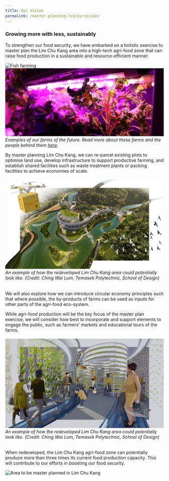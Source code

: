```yaml
---
title: Our Vision
permalink: /master-planning-lck/ourvision/
---
```

### Growing more with less, sustainably

To strengthen our food security, we have embarked on a holistic exercise to master plan the Lim Chu Kang area into a high-tech agri-food zone that can raise food production in a sustainable and resource-efficient manner.

![Fish farming]()
![Vegetable farm](/images/veg%20farm%2002.jpg)
*Examples of our farms of the future. Read more about these farms and the  people behind them [here](https://www.sfa.gov.sg/fromSGtoSG/farms).*



By master planning Lim Chu Kang, we can re-parcel existing plots to optimise land use, develop infrastructure to support productive farming, and establish shared facilities such as waste treatment plants or packing facilities to achieve economies of scale. 
###### ![](/images/aerial_ching%20wai%20lum.jpg)An example of how the redeveloped Lim Chu Kang area could potentially look like. (Credit: Ching Wai Lum, Temasek Polytechnic, School of Design)

We will also explore how we can introduce circular economy principles such that where possible, the by-products of farms can be used as inputs for other parts of the agri-food eco-system. 

While agri-food production will be the key focus of the master plan exercise, we will consider how best to incorporate and support elements to engage the public, such as farmers’ markets and educational tours of the farms.
###### ![](/images/lckmpillustration.jpg)An example of how the redeveloped Lim Chu Kang area could potentially look like. (Credit: Ching Wai Lum, Temasek Polytechnic, School of Design)

When redeveloped, the Lim Chu Kang agri-food zone can potentially produce more than three times its current food production capacity. This will contribute to our efforts in boosting our food security.

![Area to be master planned in Lim Chu Kang]()